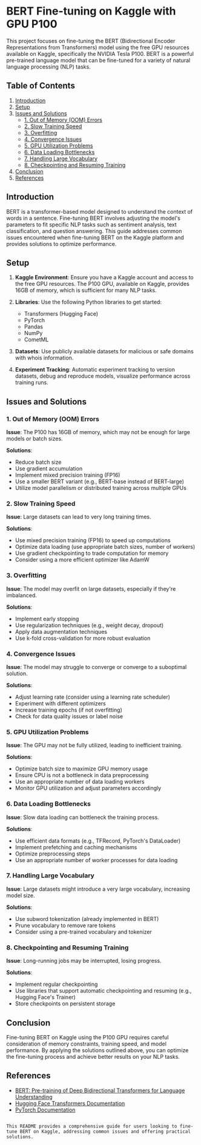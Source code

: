 # BERT Fine-tuning on Kaggle with GPU P100

This project focuses on fine-tuning the BERT (Bidirectional Encoder Representations from Transformers) model using the free GPU resources available on Kaggle, specifically the NVIDIA Tesla P100. BERT is a powerful pre-trained language model that can be fine-tuned for a variety of natural language processing (NLP) tasks.

## Table of Contents

1. [Introduction](#introduction)
2. [Setup](#setup)
3. [Issues and Solutions](#issues-and-solutions)
    - [1. Out of Memory (OOM) Errors](#1-out-of-memory-oom-errors)
    - [2. Slow Training Speed](#2-slow-training-speed)
    - [3. Overfitting](#3-overfitting)
    - [4. Convergence Issues](#4-convergence-issues)
    - [5. GPU Utilization Problems](#5-gpu-utilization-problems)
    - [6. Data Loading Bottlenecks](#6-data-loading-bottlenecks)
    - [7. Handling Large Vocabulary](#7-handling-large-vocabulary)
    - [8. Checkpointing and Resuming Training](#8-checkpointing-and-resuming-training)
4. [Conclusion](#conclusion)
5. [References](#references)

## Introduction

BERT is a transformer-based model designed to understand the context of words in a sentence. Fine-tuning BERT involves adjusting the model's parameters to fit specific NLP tasks such as sentiment analysis, text classification, and question answering. This guide addresses common issues encountered when fine-tuning BERT on the Kaggle platform and provides solutions to optimize performance.

## Setup

1. **Kaggle Environment**: Ensure you have a Kaggle account and access to the free GPU resources. The P100 GPU, available on Kaggle, provides 16GB of memory, which is sufficient for many NLP tasks.

2. **Libraries**: Use the following Python libraries to get started:
   - Transformers (Hugging Face)
   - PyTorch
   - Pandas
   - NumPy
   - CometML

3. **Datasets**: Use publicly available datasets for malicious or safe domains with whois information.

4. **Experiment Tracking**: Automatic experiment tracking to version datasets, debug and reproduce models, visualize performance across training runs.

## Issues and Solutions

### 1. Out of Memory (OOM) Errors

**Issue**: The P100 has 16GB of memory, which may not be enough for large models or batch sizes.

**Solutions**:
- Reduce batch size
- Use gradient accumulation
- Implement mixed precision training (FP16)
- Use a smaller BERT variant (e.g., BERT-base instead of BERT-large)
- Utilize model parallelism or distributed training across multiple GPUs

### 2. Slow Training Speed

**Issue**: Large datasets can lead to very long training times.

**Solutions**:
- Use mixed precision training (FP16) to speed up computations
- Optimize data loading (use appropriate batch sizes, number of workers)
- Use gradient checkpointing to trade computation for memory
- Consider using a more efficient optimizer like AdamW

### 3. Overfitting

**Issue**: The model may overfit on large datasets, especially if they're imbalanced.

**Solutions**:
- Implement early stopping
- Use regularization techniques (e.g., weight decay, dropout)
- Apply data augmentation techniques
- Use k-fold cross-validation for more robust evaluation

### 4. Convergence Issues

**Issue**: The model may struggle to converge or converge to a suboptimal solution.

**Solutions**:
- Adjust learning rate (consider using a learning rate scheduler)
- Experiment with different optimizers
- Increase training epochs (if not overfitting)
- Check for data quality issues or label noise

### 5. GPU Utilization Problems

**Issue**: The GPU may not be fully utilized, leading to inefficient training.

**Solutions**:
- Optimize batch size to maximize GPU memory usage
- Ensure CPU is not a bottleneck in data preprocessing
- Use an appropriate number of data loading workers
- Monitor GPU utilization and adjust parameters accordingly

### 6. Data Loading Bottlenecks

**Issue**: Slow data loading can bottleneck the training process.

**Solutions**:
- Use efficient data formats (e.g., TFRecord, PyTorch's DataLoader)
- Implement prefetching and caching mechanisms
- Optimize preprocessing steps
- Use an appropriate number of worker processes for data loading

### 7. Handling Large Vocabulary

**Issue**: Large datasets might introduce a very large vocabulary, increasing model size.

**Solutions**:
- Use subword tokenization (already implemented in BERT)
- Prune vocabulary to remove rare tokens
- Consider using a pre-trained vocabulary and tokenizer

### 8. Checkpointing and Resuming Training

**Issue**: Long-running jobs may be interrupted, losing progress.

**Solutions**:
- Implement regular checkpointing
- Use libraries that support automatic checkpointing and resuming (e.g., Hugging Face's Trainer)
- Store checkpoints on persistent storage

## Conclusion

Fine-tuning BERT on Kaggle using the P100 GPU requires careful consideration of memory constraints, training speed, and model performance. By applying the solutions outlined above, you can optimize the fine-tuning process and achieve better results on your NLP tasks.

## References

- [BERT: Pre-training of Deep Bidirectional Transformers for Language Understanding](https://arxiv.org/abs/1810.04805)
- [Hugging Face Transformers Documentation](https://huggingface.co/transformers/)
- [PyTorch Documentation](https://pytorch.org/docs/stable/index.html)

```

This README provides a comprehensive guide for users looking to fine-tune BERT on Kaggle, addressing common issues and offering practical solutions.